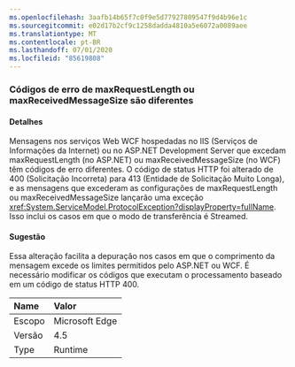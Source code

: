 ```yaml
---
ms.openlocfilehash: 3aafb14b65f7c0f9e5d77927809547f9d4b96e1c
ms.sourcegitcommit: e02d17b2cf9c1258dadda4810a5e6072a0089aee
ms.translationtype: MT
ms.contentlocale: pt-BR
ms.lasthandoff: 07/01/2020
ms.locfileid: "85619808"
---
```

### <a name="error-codes-for-maxrequestlength-or-maxreceivedmessagesize-are-different"></a>Códigos de erro de maxRequestLength ou maxReceivedMessageSize são diferentes

#### <a name="details"></a>Detalhes

Mensagens nos serviços Web WCF hospedadas no IIS (Serviços de Informações da Internet) ou no ASP.NET Development Server que excedam maxRequestLength (no ASP.NET) ou maxReceivedMessageSize (no WCF) têm códigos de erro diferentes. O código de status HTTP foi alterado de 400 (Solicitação Incorreta) para 413 (Entidade de Solicitação Muito Longa), e as mensagens que excederam as configurações de maxRequestLength ou maxReceivedMessageSize lançarão uma exceção <xref:System.ServiceModel.ProtocolException?displayProperty=fullName>. Isso inclui os casos em que o modo de transferência é Streamed.

#### <a name="suggestion"></a>Sugestão

Essa alteração facilita a depuração nos casos em que o comprimento da mensagem excede os limites permitidos pelo ASP.NET ou WCF. É necessário modificar os códigos que executam o processamento baseado em um código de status HTTP 400.

| Name    | Valor       |
|:--------|:------------|
| Escopo   |Microsoft Edge|
|Versão|4.5|
|Type|Runtime|
